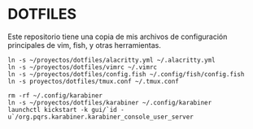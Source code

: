 # DOTFILES

Este repositorio tiene una copia de mis archivos de configuración principales
de vim, fish, y otras herramientas.


```
ln -s ~/proyectos/dotfiles/alacritty.yml ~/.alacritty.yml
ln -s ~/proyectos/dotfiles/vimrc ~/.vimrc
ln -s ~/proyectos/dotfiles/config.fish ~/.config/fish/config.fish
ln -s proyectos/dotfiles/tmux.conf ~/.tmux.conf

rm -rf ~/.config/karabiner
ln -s ~/proyectos/dotfiles/karabiner ~/.config/karabiner
launchctl kickstart -k gui/`id -u`/org.pqrs.karabiner.karabiner_console_user_server
```
